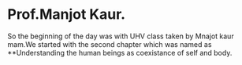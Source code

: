 # Prof.Manjot Kaur.
So the beginning of the day was with UHV class taken by Mnajot kaur mam.We started with the second chapter which was named as **Understanding the human beings as coexistance of self and body. 
